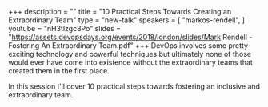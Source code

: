 +++
description = ""
title = "10 Practical Steps Towards Creating an Extraordinary Team"
type = "new-talk"
speakers = [
        "markos-rendell",
]
youtube = "nH3tlzgc8Po"
slides = "https://assets.devopsdays.org/events/2018/london/slides/Mark Rendell - Fostering An Extraordinary Team.pdf"
+++
DevOps involves some pretty exciting technology and powerful techniques but ultimately none of those would ever have come into existence without the extraordinary teams that created them in the first place. 
  
In this session I'll cover 10 practical steps towards fostering an inclusive and extraordinary team.
